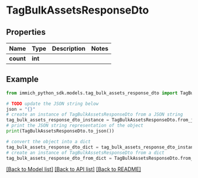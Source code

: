 # TagBulkAssetsResponseDto


## Properties

Name | Type | Description | Notes
------------ | ------------- | ------------- | -------------
**count** | **int** |  | 

## Example

```python
from immich_python_sdk.models.tag_bulk_assets_response_dto import TagBulkAssetsResponseDto

# TODO update the JSON string below
json = "{}"
# create an instance of TagBulkAssetsResponseDto from a JSON string
tag_bulk_assets_response_dto_instance = TagBulkAssetsResponseDto.from_json(json)
# print the JSON string representation of the object
print(TagBulkAssetsResponseDto.to_json())

# convert the object into a dict
tag_bulk_assets_response_dto_dict = tag_bulk_assets_response_dto_instance.to_dict()
# create an instance of TagBulkAssetsResponseDto from a dict
tag_bulk_assets_response_dto_from_dict = TagBulkAssetsResponseDto.from_dict(tag_bulk_assets_response_dto_dict)
```
[[Back to Model list]](../README.md#documentation-for-models) [[Back to API list]](../README.md#documentation-for-api-endpoints) [[Back to README]](../README.md)


